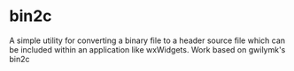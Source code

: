 # bin2c
A simple utility for converting a binary file to a header source file which can be included within an application like wxWidgets. Work based on gwilymk's bin2c
